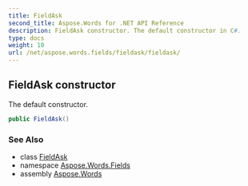 ```yaml
---
title: FieldAsk
second_title: Aspose.Words for .NET API Reference
description: FieldAsk constructor. The default constructor in C#.
type: docs
weight: 10
url: /net/aspose.words.fields/fieldask/fieldask/
---
```

## FieldAsk constructor

The default constructor.

```csharp
public FieldAsk()
```

### See Also

* class [FieldAsk](../)
* namespace [Aspose.Words.Fields](../../fieldask/)
* assembly [Aspose.Words](../../../)
